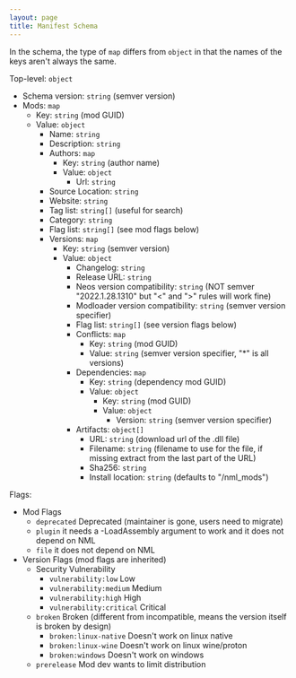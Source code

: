 ```yaml
---
layout: page
title: Manifest Schema
---
```


In the schema, the type of `map` differs from `object` in that the names of the keys aren't always the same.

Top-level: `object`

- Schema version: `string` (semver version)
- Mods: `map`
  - Key: `string` (mod GUID)
  - Value: `object`
    - Name: `string`
    - Description: `string`
    - Authors: `map`
      - Key: `string` (author name)
      - Value: `object`
        - Url: `string`
    - Source Location: `string`
    - Website: `string`
    - Tag list: `string[]` (useful for search)
    - Category: `string`
    - Flag list: `string[]` (see mod flags below)
    - Versions: `map`
      - Key: `string` (semver version)
      - Value: `object`
        - Changelog: `string`
        - Release URL: `string`
        - Neos version compatibility: `string` (NOT semver "2022.1.28.1310" but "<" and ">" rules will work fine)
        - Modloader version compatibility: `string` (semver version specifier)
        - Flag list: `string[]` (see version flags below)
        - Conflicts: `map`
          - Key: `string` (mod GUID)
          - Value: `string` (semver version specifier, "*" is all versions)
        - Dependencies: `map`
          - Key: `string` (dependency mod GUID)
          - Value: `object`
            - Key: `string` (mod GUID)
            - Value: `object`
              - Version: `string` (semver version specifier)
        - Artifacts: `object[]`
          - URL: `string` (download url of the .dll file)
          - Filename: `string` (filename to use for the file, if missing extract from the last part of the URL)
          - Sha256: `string`
          - Install location: `string` (defaults to "/nml_mods")

Flags:

- Mod Flags
  - `deprecated` Deprecated (maintainer is gone, users need to migrate)
  - `plugin` it needs a -LoadAssembly argument to work and it does not depend on NML
  - `file` it does not depend on NML
- Version Flags (mod flags are inherited)
  - Security Vulnerability
    - `vulnerability:low` Low
    - `vulnerability:medium` Medium
    - `vulnerability:high` High
    - `vulnerability:critical` Critical
  - `broken` Broken (different from incompatible, means the version itself is broken by design)
    - `broken:linux-native` Doesn't work on linux native
    - `broken:linux-wine` Doesn't work on linux wine/proton
    - `broken:windows` Doesn't work on windows
  - `prerelease` Mod dev wants to limit distribution
